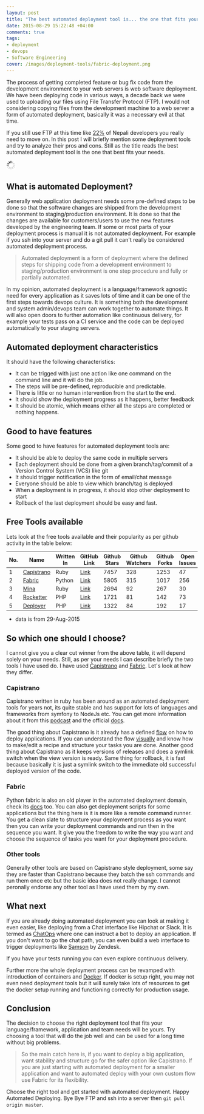 ```yaml
---
layout: post
title: "The best automated deployment tool is... the one that fits your needs"
date: 2015-08-29 15:22:48 +04:00
comments: true
tags:
- deployment
- devops
- Software Engineering
cover: /images/deployment-tools/fabric-deployment.png
---
```


The process of getting completed feature or bug fix code from the development environment to your web servers is web software deployment. We have been deploying code in various ways, a decade back we were used to uploading our files using File Transfer Protocol (FTP). I would not considering copying files from the development machine to a web server a form of automated deployment, basically it was a necessary evil at that time.

If you still use FTP at this time like [22%](http://bit.ly/sw-eng-np-pt3) of Nepali developers you really need to move on. In this post I will briefly mention some deployment tools and try to analyze their pros and cons. Still as the title reads the best automated deployment tool is the one that best fits your needs.

<img class="center" src="/images/generic/loading.gif" data-echo="/images/deployment-tools/fabric-deployment.png" title="Automated Deployment demo" alt="Automated Deployment demo">
<!-- more -->

## What is automated Deployment?

Generally web application deployment needs some pre-defined steps to be done so that the software changes are shipped from the development environment to staging/production environment. It is done so that the changes are available for customers/users to use the new features developed by the engineering team. If some or most parts of your deployment process is manual it is not automated deployment. For example if you ssh into your server and do a git pull it can't really be considered automated deployment process.

>Automated deployment is a form of deployment where the defined steps for shipping code from a development environment to staging/production environment is one step procedure and fully or partially automated.

In my opinion, automated deployment is a language/framework agnostic need for every application as it saves lots of time and it can be one of the first steps towards devops culture. It is something both the development and system admin/devops team can work together to automate things. It will also open doors to further automation like continuous delivery, for example your tests pass on a CI service and the code can be deployed automatically to your staging servers.

## Automated deployment characteristics

It should have the following characteristics:

* It can be trigged with just one action like one command on the command line and it will do the job.
* The steps will be pre-defined, reproducible and predictable.
* There is little or no human intervention from the start to the end.
* It should show the deployment progress as it happens, better feedback
* It should be atomic, which means either all the steps are completed or nothing happens.

## Good to have features

Some good to have features for automated deployment tools are:

* It should be able to deploy the same code in multiple servers
* Each deployment should be done from a given branch/tag/commit of a Version Control System (VCS) like git
* It should trigger notification in the form of email/chat message
* Everyone should be able to view which branch/tag is deployed
* When a deployment is in progress, it should stop other deployment to start
* Rollback of the last deployment should be easy and fast.

## Free Tools available

Lets look at the free tools available and their popularity as per github activity
in the table below:

| No. | Name       | Written In | GitHub Link | Github Stars | Github Watchers | Github Forks | Open Issues | Open PRs |
|-----|------------|------------|-------------|--------------|-----------------|--------------|-------------|----------|
| 1   | [Capistrano](http://capistranorb.com/) | Ruby       | [Link](https://github.com/capistrano/capistrano)        | 7457         | 328             | 1253         | 47          | 3        |
| 2   | [Fabric](http://www.fabfile.org/)     | Python     | [Link](https://github.com/fabric/fabric)        | 5805         | 315             | 1017         | 256         | 124      |
| 3   | [Mina](http://mina-deploy.github.io/mina/)       | Ruby       | [Link](https://github.com/mina-deploy/mina)        | 2694         | 92              | 267          | 30          | 10       |
| 4   | [Rocketter](http://rocketeer.autopergamene.eu/)  | PHP        | [Link](https://github.com/rocketeers/rocketeer)        | 1721         | 81              | 142          | 73          | 5        |
| 5   | [Deployer](http://deployer.org/)   | PHP        | [Link](https://github.com/deployphp/deployer)        | 1322         | 84              | 192          | 17          | 5        |

* data is from 29-Aug-2015

## So which one should I choose?

I cannot give you a clear cut winner from the above table, it will depend solely on your needs. Still, as per your needs I can describe briefly the two tools I have used do. I have used [Capistrano](http://capistranorb.com/) and [Fabric](http://www.fabfile.org/). Let's look at how they differ.

### Capistrano

Capistrano written in ruby has been around as an automated deployment tools for years not, its quite stable and has support for lots of languages and frameworks from symfony to NodeJs etc. You can get more information about it from this [podcast](https://changelog.com/110/) and the official [docs](https://github.com/capistrano/capistrano/blob/master/README.md).

The good thing about Capistrano is it already has a defined [flow](http://capistranorb.com/documentation/getting-started/flow/) on how to deploy applications. If you can understand the flow [visually](https://raw.githubusercontent.com/mpasternacki/capistrano-documentation-support-files/master/default-execution-path/Capistrano%20Execution%20Path.jpg) and know how to make/edit a recipe and structure your tasks you are done. Another good thing about Capistrano as it keeps versions of releases and does a symlink switch when the view version is ready. Same thing for rollback, it is fast because basically it is just a symlink switch to the immediate old successful deployed version of the code.

### Fabric

Python fabric is also an old player in the automated deployment domain, check its [docs](http://docs.fabfile.org/en/1.10/) too. You can also get deployment scripts for some applications but the thing here is it is more like a remote command runner. You get a clean slate to structure your deployment process as you want then you can write your deployment commands and run then in the sequence you want. It give you the freedom to write the way you want and choose the sequence of tasks you want for your deployment procedure.

### Other tools

Generally other tools are based on Capistrano style deployment, some say they are faster than Capistrano because they batch the ssh commands and run them once etc but the basic idea does not really change. I cannot peronally endorse any other tool as I have used them by my own.

## What next

If you are already doing automated deployment you can look at making it even easier, like deploying from a Chat interface like Hipchat or Slack. It is termed as [ChatOps](http://blog.flowdock.com/2014/11/11/chatops-devops-with-hubot/) where one can instruct a bot to deploy an application. If you don't want to go the chat path, you can even build a web interface to trigger deployments like [Samson](https://developer.zendesk.com/blog/introducing-samson-a-web-interface-for-deployments) by Zendesk.

If you have your tests running you can even explore continuous delivery.

Further more the whole deployment process can be revamped with introduction of containers and [Docker](https://www.docker.com/). If docker is setup right, you may not even need deployment tools but it will surely take lots of resources to get the docker setup running and functioning correctly for production usage.

## Conclusion

The decision to choose the right deployment tool that fits your language/framework, application and team needs will be yours. Try choosing a tool that will do the job well and can be used for a long time without big problems.

> So the main catch here is, if you want to deploy a big application, want stability and structure go for the safer option like Capistrano. If you are just starting with automated deployment for a smaller application and want to automated deploy with your own custom flow use Fabric for its flexibility.

Choose the right tool and get started with automated deployment. Happy Automated Deploying. Bye Bye FTP and ssh into a server then `git pull origin master`.
